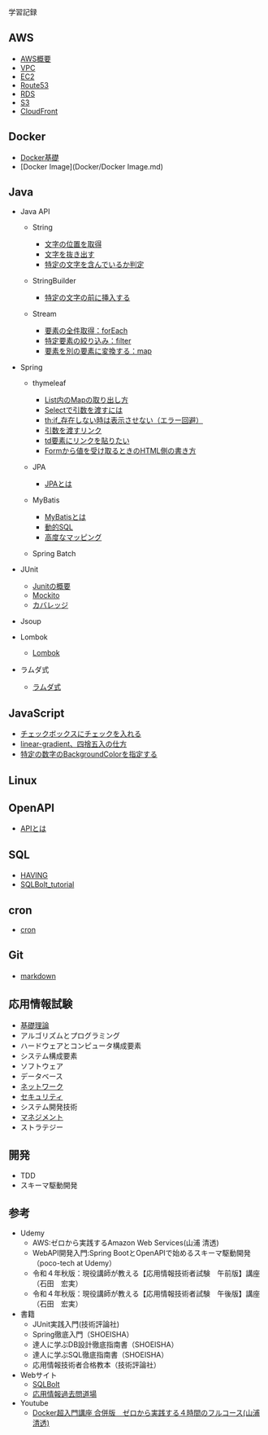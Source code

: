 学習記録

## AWS
  - [AWS概要](AWS/AWS概要.md)
  - [VPC](AWS/VPC.md)
  - [EC2](AWS/EC2.md)
  - [Route53](AWS/Route53.md)
  - [RDS](AWS/RDS.md)
  - [S3](AWS/S3.md)
  - [CloudFront](AWS/CloudFront.md)


## Docker

  - [Docker基礎](Docker/Docker基礎.md)
  - [Docker Image](Docker/Docker Image.md)

## Java
 
  - Java API
  
     - String
     
        - [文字の位置を取得](https://github.com/RyoyaToba/TIL/blob/main/Java/Java%20API/String/%E6%96%87%E5%AD%97%E3%81%AE%E4%BD%8D%E7%BD%AE%E3%82%92%E5%8F%96%E5%BE%97.md)
        - [文字を抜き出す](https://github.com/RyoyaToba/TIL/blob/main/Java/Java%20API/String/%E6%96%87%E5%AD%97%E3%82%92%E6%8A%9C%E3%81%8D%E5%87%BA%E3%81%99.md)
        - [特定の文字を含んでいるか判定](https://github.com/RyoyaToba/TIL/blob/main/Java/Java%20API/String/%E7%89%B9%E5%AE%9A%E3%81%AE%E6%96%87%E5%AD%97%E3%82%92%E5%90%AB%E3%82%93%E3%81%A7%E3%81%84%E3%82%8B%E3%81%8B%E5%88%A4%E5%AE%9A.md)
     
     - StringBuilder
     
        - [特定の文字の前に挿入する](https://github.com/RyoyaToba/TIL/blob/main/Java/Java%20API/StringBuilder/%E7%89%B9%E5%AE%9A%E3%81%AE%E6%96%87%E5%AD%97%E3%81%AE%E5%89%8D%E3%81%AB%E6%8C%BF%E5%85%A5%E3%81%99%E3%82%8B.md)
     
     - Stream
     
        - [要素の全件取得：forEach](https://github.com/RyoyaToba/TIL/blob/main/Java/Java%20API/Stream/forEach%EF%BC%9A%E8%A6%81%E7%B4%A0%E3%82%92%E5%85%A8%E4%BB%B6%E8%A1%A8%E7%A4%BA%E3%81%99%E3%82%8B.md)
        - [特定要素の絞り込み：filter](https://github.com/RyoyaToba/TIL/blob/main/Java/Java%20API/Stream/filter%20:%20%E7%89%B9%E5%AE%9A%E8%A6%81%E7%B4%A0%E3%81%AE%E7%B5%9E%E3%82%8A%E8%BE%BC%E3%81%BF.md)
        - [要素を別の要素に変換する：map](https://github.com/RyoyaToba/TIL/blob/main/Java/Java%20API/Stream/map%20:%20%E8%A6%81%E7%B4%A0%E3%82%92%E5%88%A5%E3%81%AE%E8%A6%81%E7%B4%A0%E3%81%AB%E5%A4%89%E6%8F%9B%E3%81%99%E3%82%8B.md)


     
  
  - Spring   
    
    - thymeleaf
    
      - [List内のMapの取り出し方](/Java/thymeleaf/List内のmapの取り出し方.md)
      - [Selectで引数を渡すには](/Java/thymeleaf/Selectで引数を渡すには.md)
      - [th:if_存在しない時は表示させない（エラー回避）](/Java/thymeleaf/存在しない時は表示させない.md)
      - [引数を渡すリンク](/Java/thymeleaf/数を渡すリンク.md)
      - [td要素にリンクを貼りたい](/Java/thymeleaf/td要素にはリンクは貼れないぞ.md)
      - [Formから値を受け取るときのHTML側の書き方](/Java/thymeleaf/Formから値を受け取るときのHTML側の書き方.md)
    
    - JPA
    
      - [JPAとは](/Java/JPA/JPAとは.md)
    
    - MyBatis
    
      - [MyBatisとは](Java/Spring/MyBatis/MyBatisとは.md)
      - [動的SQL](Java/Spring/MyBatis/動的SQL.md)
      - [高度なマッピング](Java/Spring/MyBatis/高度なマッピング.md)
    
    - Spring Batch

  
  - JUnit
     - [Junitの概要](/Java/Junit/Junitの概要.md)
     - [Mockito](/Java/Junit/Mockito.md)
     - [カバレッジ](/Java/Junit/カバレッジ.md)
     
  - Jsoup
  
  - Lombok
    - [Lombok](Java/Lombok.md)
  
  - ラムダ式
    - [ラムダ式](Java/ラムダ式.md)
   
## JavaScript
  
  - [チェックボックスにチェックを入れる](/JavaScript/チェックボックスにチェックを入れる.md) 
  - [linear-gradient、四捨五入の仕方](/JavaScript/linear-gradient.md) 
  - [特定の数字のBackgroundColorを指定する](/JavaScript/特定の数字にBackgroundColorを設定したい.md)

## Linux

## OpenAPI

  - [APIとは](OpenAPI/APIとは.md)


## SQL
  
  - [HAVING](/SQL/HAVING句.md)　
  - [SQLBolt_tutorial](/SQL/SQLBolt_tutorial.md)

## cron

  - [cron](/cron/cron.md)

## Git
  - [markdown](/Git/markdown.md)　

## 応用情報試験

  - [基礎理論](/応用情報技術者試験/基礎理論.md)
  - アルゴリズムとプログラミング
  - ハードウェアとコンピュータ構成要素
  - システム構成要素
  - ソフトウェア
  - データベース
  - [ネットワーク](/応用情報技術者試験/ネットワーク.md)
  - [セキュリティ](/応用情報技術者試験/セキュリティ.md)
  - システム開発技術
  - [マネジメント](/応用情報技術者試験/マネジメント.md)
  - ストラテジー

## 開発
  
  - TDD
  - スキーマ駆動開発

## 参考

- Udemy
   - AWS:ゼロから実践するAmazon Web Services(山浦 清透)
   - WebAPI開発入門:Spring BootとOpenAPIで始めるスキーマ駆動開発（poco-tech at Udemy）
   - 令和４年秋版：現役講師が教える【応用情報技術者試験　午前版】講座（石田　宏実）
   - 令和４年秋版：現役講師が教える【応用情報技術者試験　午後版】講座（石田　宏実）
- 書籍
   - JUnit実践入門(技術評論社)
   - Spring徹底入門（SHOEISHA）
   - 達人に学ぶDB設計徹底指南書（SHOEISHA）
   - 達人に学ぶSQL徹底指南書（SHOEISHA）
   - 応用情報技術者合格教本（技術評論社）
- Webサイト
  - [SQLBolt](https://sqlbolt.com/)
  - [応用情報過去問道場](https://www.ap-siken.com/apkakomon.php)
- Youtube
  - [Docker超入門講座 合併版　ゼロから実践する４時間のフルコース(山浦 清透)](https://www.youtube.com/watch?v=lZD1MIHwMBY&t=4540s&ab_channel=%E3%81%A0%E3%82%8C%E3%81%A7%E3%82%82%E3%82%A8%E3%83%B3%E3%82%B8%E3%83%8B%E3%82%A2%2F%E5%B1%B1%E6%B5%A6%E6%B8%85%E9%80%8F)
